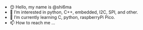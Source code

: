 - 😊 Hello, my name is @shi6ma
- 👀 I’m interested in python, C++, embedded, I2C, SPI, and other.
- 🌱 I’m currently learning C, python, raspberryPi Pico.
- 📫 How to reach me ...

<!---
shi6ma/shi6ma is a ✨ special ✨ repository because its `README.md` (this file) appears on your GitHub profile.
You can click the Preview link to take a look at your changes.
--->
